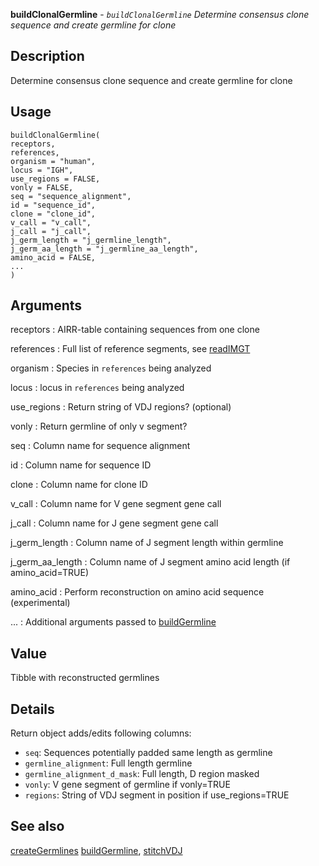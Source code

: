 **buildClonalGermline** - *`buildClonalGermline` Determine consensus clone sequence and create germline for clone*

Description
--------------------

Determine consensus clone sequence and create germline for clone


Usage
--------------------
```
buildClonalGermline(
receptors,
references,
organism = "human",
locus = "IGH",
use_regions = FALSE,
vonly = FALSE,
seq = "sequence_alignment",
id = "sequence_id",
clone = "clone_id",
v_call = "v_call",
j_call = "j_call",
j_germ_length = "j_germline_length",
j_germ_aa_length = "j_germline_aa_length",
amino_acid = FALSE,
...
)
```

Arguments
-------------------

receptors
:   AIRR-table containing sequences from one clone

references
:   Full list of reference segments, see [readIMGT](readIMGT.md)

organism
:   Species in `references` being analyzed

locus
:   locus in `references` being analyzed

use_regions
:   Return string of VDJ regions? (optional)

vonly
:   Return germline of only v segment?

seq
:   Column name for sequence alignment

id
:   Column name for sequence ID

clone
:   Column name for clone ID

v_call
:   Column name for V gene segment gene call

j_call
:   Column name for J gene segment gene call

j_germ_length
:   Column name of J segment length within germline

j_germ_aa_length
:   Column name of J segment amino acid length (if amino_acid=TRUE)

amino_acid
:   Perform reconstruction on amino acid sequence (experimental)

...
:   Additional arguments passed to [buildGermline](buildGermline.md)




Value
-------------------

Tibble with reconstructed germlines


Details
-------------------

Return object adds/edits following columns:

+ `seq`:  Sequences potentially padded  same length as germline
+ `germline_alignment`: Full length germline
+ `germline_alignment_d_mask`: Full length, D region masked
+ `vonly`:   V gene segment of germline if vonly=TRUE
+ `regions`: String of VDJ segment in position if use_regions=TRUE





See also
-------------------

[createGermlines](createGermlines.md) [buildGermline](buildGermline.md), [stitchVDJ](stitchVDJ.md)






